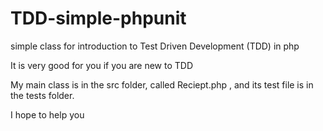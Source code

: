 # TDD-simple-phpunit
simple class for introduction to Test Driven Development (TDD) in php

It is very good for you if you are new to TDD

My main class is in the src folder, called Reciept.php , and its test file is in the tests folder.

I hope to help you
